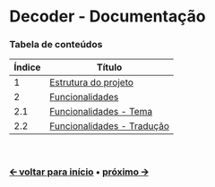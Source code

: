 # Decoder - Documentação

### Tabela de conteúdos
Índice | Título
-------|------------------------------------------------------
1      | [Estrutura do projeto](/docs/pt/project-structure.md)
2      | [Funcionalidades](/docs/pt/features.md)
2.1    | [Funcionalidades - Tema](/docs/pt/feature-theme.md)
2.2    | [Funcionalidades - Tradução](/docs/pt/feature-translation.md)

<br>

### [🡨 voltar para início](/) • [próximo 🡪](/docs/pt/project-structure.md)
